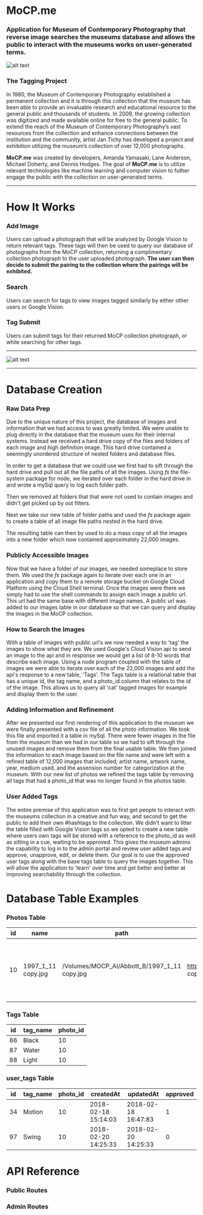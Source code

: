 # MoCP.me

### Application for Museum of Contemporary Photography that reverse image searches the museums database and allows the public to interact with the museums works on user-generated terms.

![alt text](/readme_ref/mocp_visual.jpg?raw=true "The App") 

### The Tagging Project
In 1980, the Museum of Contemporary Photography established a permanent collection and it is through this collection that the museum has been able to provide an invaluable research and educational resource to the general public and thousands of students. In 2009, the growing collection was digitized and made available online for free to the general public. To extend the reach of the Museum of Contemporary Photography’s vast resources from the collection and enhance connections between the institution and the community, artist Jan Tichy has developed a project and exhibition utilizing the museum’s collection of over 12,000 photographs.

<b>MoCP.me</b> was created by developers, Amanda Yamasaki, Lane Anderson, Michael Doherty, and Dennis Hodges.  The goal of <b>MoCP.me</b> is to utilize relevant technologies like machine learning and computer vision to futher engage the public with the collection on user-generated terms.

---

# How It Works
### Add Image
Users can upload a photograph that will be analyzed by Google Vision to return relevant tags. These tags will then be used to query our database of photographs from the MoCP collection, returning a complimentary collection photograph to the user uploaded photograph.  <b>The user can then decide to submit the pairing to the collection where the pairings will be exhibited.</b>

### Search
Users can search for tags to view images tagged similarly by either other users or Google Vision. 

### Tag Submit
Users can submit tags for their returned MoCP collection photograph, or while searching for other tags.  

---

![alt text](/readme_ref/mocp_data_flow.jpg?raw=true "The App") 

---

# Database Creation
### Raw Data Prep
Due to the unique nature of this project, the database of images and information that we had access to was greatly limited. We were unable to plug directly in the database that the museum uses for their internal systems. Instead we received a hard drive copy of the files and folders of each image and high definition image. This hard drive contained a seemingly unordered structure of nested folders and database files.

In order to get a database that we could use we first had to sift through the hard drive and pull out all the file paths of all the images. Using *fs* the file-system package for node, we iterated over each folder in the hard drive in and wrote a mySql query to log each folder path.

Then we removed all folders that that were not used to contain images and didn't get picked up by out filters. 

Next we take our new table of folder paths and used the *fs* package again to create a table of all image file paths nested in the hard drive.

The resulting table can then by used to do a mass copy of all the images into a new folder which now contained approximately 22,000 images.

### Publicly Accessible Images
Now that we have a folder of our images, we needed someplace to store them. We used the *fs* package again to iterate over each one in an application and copy them to a remote storage bucket on Google Cloud Platform using the Cloud Shell terminal. Once the images were there we simply had to use the shell commands to assign each image a public url. This url had the same base with different image names. A public url was added to our images table in our database so that we can query and display the images in the MoCP collection.

### How to Search the Images
With a table of images with public url's we now needed a way to 'tag' the images to show what they are. We used Google's Cloud Vision api to send an image to the api and in response we would get a list of 8-10 words that describe each image. Using a node program coupled with the table of images we were able to iterate over each of the 22,000 images and add the api's response to a new table, 'Tags'. The Tags table is a relational table that has a unique id, the tag name, and a photo_id column that relates to the id of the image. This allows us to query all 'cat' tagged images for example and display them to the user.

### Adding Information and Refinement
After we presented our first rendering of this application to the museum we were finally presented with a csv file of all the photo information. We took this file and imported it a table in mySql. There were fewer images in the file from the museum than we had in our table so we had to sift through the unused images and remove them from the final usable table. We then joined the information to each image based on the file name and were left with a refined table of 12,000 images that included; artist name, artwork name, year, medium used, and the assension number for categorization at the museum. With our new list of photos we refined the tags table by removing all tags that had a photo_id that was no longer found in the photos table.

### User Added Tags
The entire premise of this application was to first get people to interact with the museums collection in a creative and fun way, and second to get the public to add their own #hashtags to the collection. We didn't want to litter the table filled with Google Vision tags so we opted to create a new table where users own tags will be stored with a reference to the photo_id as well as sitting in a cue, waiting to be approved. This gives the museum admins the capability to log in to the admin portal and review user added tags and approve, unapprove, edit, or delete them. Our goal is to use the approved user tags along with the base tags table to query the images together. This will allow the application to 'learn' over time and get better and better at improving searchability through the collection.


# Database Table Examples

### Photos Table
| id    | name      | path          | web_path              | artist_id | artist    | title         | year      | medium        | dimensions        | accession_num     | file_name         |
| ----- | --------- | ------------- | --------------------- | --------- | --------- | ------------- | --------- | ------------- | ----------------- | ----------------- | ----------------- |
| 10    | 1997_1_11 copy.jpg | /Volumes/MOCP_AI/Abbott_B/1997_1_11 copy.jpg | https://storage.googleapis.com/mocp_images/MOCP_IMAGES/1997_1_11 copy.jpg | 33 | Abbott, Berenice | Collision of Two Balls, from The Science Pictures portfolio | 1958-1961; printed 1982 | Gelatin silver print | board: 30 in x 24 in; image/paper: 18 5/8 in x 15 1/2 in; paper: 18 5/8 in x 15 7/16 in | 1997:1.11 | 1997_1_11 copy.jpg |

### Tags Table
| id    | tag_name          | photo_id  |
| ----- | ----------------- | --------- |
| 86    | Black             | 10        |
| 87    | Water             | 10        |
| 88    | Light             | 10        |

### user_tags Table
| id    | tag_name          | photo_id  | createdAt             | updatedAt             | approved  |
| ----- | ----------------- | --------- | --------------------- | --------------------- | --------- |
| 34    | Motion            | 10        | 2018-02-18 15:14:03   | 2018-02-18 16:47:83   | 1         |
| 97    | Swing             | 10        | 2018-02-20 14:25:33   | 2018-02-20 14:25:33   | 0         |


# API Reference

### Public Routes
### 

### Admin Routes